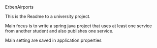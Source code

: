 ErbenAirports

This is the Readme to a university project.

Main focus is to write a spring java project that uses at least one service from another student and also publishes one service.

Main setting are saved in application.properties
